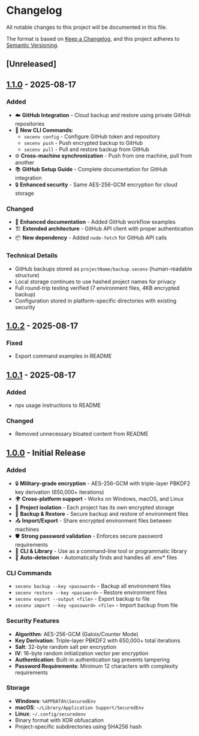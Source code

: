 # Changelog

All notable changes to this project will be documented in this file.

The format is based on [Keep a Changelog](https://keepachangelog.com/en/1.0.0/),
and this project adheres to [Semantic Versioning](https://semver.org/spec/v2.0.0.html).

## [Unreleased]

## [1.1.0] - 2025-08-17

### Added
- ☁️ **GitHub Integration** - Cloud backup and restore using private GitHub repositories
- 🔧 **New CLI Commands**:
  - `secenv config` - Configure GitHub token and repository
  - `secenv push` - Push encrypted backup to GitHub
  - `secenv pull` - Pull and restore backup from GitHub
- 🌐 **Cross-machine synchronization** - Push from one machine, pull from another
- 📚 **GitHub Setup Guide** - Complete documentation for GitHub integration
- 🔒 **Enhanced security** - Same AES-256-GCM encryption for cloud storage

### Changed
- 📝 **Enhanced documentation** - Added GitHub workflow examples
- 🏗️ **Extended architecture** - GitHub API client with proper authentication
- 📦 **New dependency** - Added `node-fetch` for GitHub API calls

### Technical Details
- GitHub backups stored as `projectName/backup.secenv` (human-readable structure)
- Local storage continues to use hashed project names for privacy
- Full round-trip testing verified (7 environment files, 4KB encrypted backup)
- Configuration stored in platform-specific directories with existing security

## [1.0.2] - 2025-08-17

### Fixed
- Export command examples in README

## [1.0.1] - 2025-08-17

### Added
- npx usage instructions to README

### Changed
- Removed unnecessary bloated content from README

## [1.0.0] - Initial Release

### Added
- 🔒 **Military-grade encryption** - AES-256-GCM with triple-layer PBKDF2 key derivation (650,000+ iterations)
- 🌍 **Cross-platform support** - Works on Windows, macOS, and Linux
- 📁 **Project isolation** - Each project has its own encrypted storage
- 🔄 **Backup & Restore** - Secure backup and restore of environment files
- 📤 **Import/Export** - Share encrypted environment files between machines
- 🛡️ **Strong password validation** - Enforces secure password requirements
- 📱 **CLI & Library** - Use as a command-line tool or programmatic library
- 🚀 **Auto-detection** - Automatically finds and handles all .env* files

### CLI Commands
- `secenv backup --key <password>` - Backup all environment files
- `secenv restore --key <password>` - Restore environment files
- `secenv export --output <file>` - Export backup to file
- `secenv import --key <password> <file>` - Import backup from file

### Security Features
- **Algorithm**: AES-256-GCM (Galois/Counter Mode)
- **Key Derivation**: Triple-layer PBKDF2 with 650,000+ total iterations
- **Salt**: 32-byte random salt per encryption
- **IV**: 16-byte random initialization vector per encryption
- **Authentication**: Built-in authentication tag prevents tampering
- **Password Requirements**: Minimum 12 characters with complexity requirements

### Storage
- **Windows**: `%APPDATA%\SecuredEnv`
- **macOS**: `~/Library/Application Support/SecuredEnv`
- **Linux**: `~/.config/securedenv`
- Binary format with XOR obfuscation
- Project-specific subdirectories using SHA256 hash

[1.1.0]: https://github.com/nainglynndw/securedenv/compare/v1.0.2...v1.1.0
[1.0.2]: https://github.com/nainglynndw/securedenv/compare/v1.0.1...v1.0.2
[1.0.1]: https://github.com/nainglynndw/securedenv/compare/v1.0.0...v1.0.1
[1.0.0]: https://github.com/nainglynndw/securedenv/releases/tag/v1.0.0